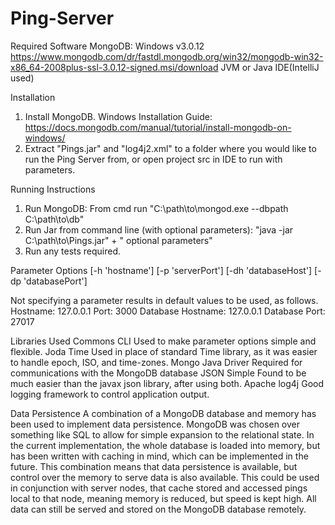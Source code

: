 # Ping-Server
Required Software
MongoDB: Windows v3.0.12
https://www.mongodb.com/dr/fastdl.mongodb.org/win32/mongodb-win32-x86_64-2008plus-ssl-3.0.12-signed.msi/download
JVM or Java IDE(IntelliJ used)

Installation
  1. Install MongoDB.
      Windows Installation Guide: https://docs.mongodb.com/manual/tutorial/install-mongodb-on-windows/
  2. Extract "Pings.jar" and "log4j2.xml" to a folder where you would like to run the Ping Server from, or open project src in IDE to run with parameters.

Running Instructions
  1. Run MongoDB:
      From cmd run "C:\path\to\mongod.exe --dbpath C:\path\to\db"
  2. Run Jar from command line (with optional parameters):
      "java -jar C:\path\to\Pings.jar" + " optional parameters"
  3. Run any tests required.

Parameter Options
[-h 'hostname'] [-p 'serverPort'] [-dh 'databaseHost'] [-dp 'databasePort']

Not specifying a parameter results in default values to be used, as follows.
Hostname: 127.0.0.1
Port: 3000
Database Hostname:	127.0.0.1
Database Port: 27017

Libraries Used
Commons CLI
Used to make parameter options simple and flexible.
Joda Time
Used in place of standard Time library, as it was easier to handle epoch, ISO, and time-zones.
Mongo Java Driver
Required for communications with the MongoDB database
JSON Simple
Found to be much easier than the javax json library, after using both.
Apache log4j
Good logging framework to control application output.
  
Data Persistence
A combination of a MongoDB database and memory has been used to implement data persistence. MongoDB was chosen over something like SQL to allow for simple expansion to the relational state. In the current implementation, the whole database is loaded into memory, but has been written with caching in mind, which can be implemented in the future. This combination means that data persistence is available, but control over the memory to serve data is also available. This could be used in conjunction with server nodes, that cache stored and accessed pings local to that node, meaning memory is reduced, but speed is kept high. All data can still be served and stored on the MongoDB database remotely.
